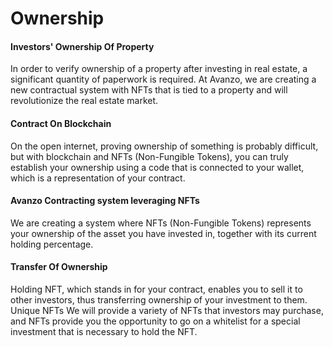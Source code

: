 # Ownership

#### Investors' Ownership Of Property

In order to verify ownership of a property after investing in real estate, a significant quantity of paperwork is required. At Avanzo, we are creating a new contractual system with NFTs that is tied to a property and will revolutionize the real estate market.

#### Contract On Blockchain

On the open internet, proving ownership of something is probably difficult, but with blockchain and NFTs (Non-Fungible Tokens), you can truly establish your ownership using a code that is connected to your wallet, which is a representation of your contract.

#### Avanzo Contracting system leveraging NFTs

We are creating a system where NFTs (Non-Fungible Tokens) represents your ownership of the asset you have invested in, together with its current holding percentage.

#### Transfer Of Ownership

Holding NFT, which stands in for your contract, enables you to sell it to other investors, thus transferring ownership of your investment to them. Unique NFTs We will provide a variety of NFTs that investors may purchase, and NFTs provide you the opportunity to go on a whitelist for a special investment that is necessary to hold the NFT.
